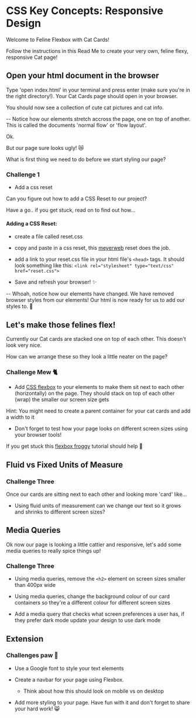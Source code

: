 # CSS Key Concepts: Responsive Design 

Welcome to Feline Flexbox with Cat Cards!

Follow the instructions in this Read Me to create your very own, feline flexy, responsive Cat page!

## Open your html document in the browser

Type 'open index.html' in your terminal and press enter (make sure you're in the right directory!). Your Cat Cards page should open in your browser.

You should now see a collection of cute cat pictures and cat info. 

-- Notice how our elements stretch accross the page, one on top of another. This is called the documents 'normal flow' or 'flow layout'. 

Ok. 

But our page sure looks ugly! 😿

What is first thing we need to do before we start styling our page?

### Challenge 1

- Add a css reset 

Can you figure out how to add a CSS Reset to our project? 

Have a go.. if you get stuck, read on to find out how...


#### Adding a CSS Reset:

- create a file called reset.css
- copy and paste in a css reset, this [meyerweb](https://meyerweb.com/eric/) reset does the job.
- add a link to your reset.css file in your html file's `<head>` tags. It should look something like this:
`<link rel="stylesheet" type="text/css" href="reset.css">`

- Save and refresh your browser! ✨

-- Whoah, notice how our elements have changed. We have removed browser styles from our elements! Our html is now ready for us to add our styles to. 🙌

## Let's make those felines flex! 

Currently our Cat cards are stacked one on top of each other. This doesn't look very nice. 

How can we arrange these so they look a little neater on the page?

### Challenge Mew 🐈

- Add [CSS flexbox](https://css-tricks.com/snippets/css/a-guide-to-flexbox/) to your elements to make them sit next to each other (horizontally) on the page. They should stack on top of each other (wrap) the smaller our screen size gets

Hint: You might need to create a parent container for your cat cards and add a width to it

- Don't forget to test how your page looks on different screen sizes using your browser tools!

If you get stuck this [flexbox froggy](https://flexboxfroggy.com/) tutorial should help 🐸

## Fluid vs Fixed Units of Measure

### Challenge Three

Once our cards are sitting next to each other and looking more 'card' like...

- Using fluid units of measurement can we change our text so it grows and shrinks to different screen sizes?


## Media Queries

Ok now our page is looking a little cattier and responsive, let's add some media queries to really spice things up!

### Challenge Three

- Using media queries, remove the `<h2>` element on screen sizes smaller than 400px wide

- Using media queries, change the background colour of our card containers so they're a different colour for different screen sizes

- Add a media query that checks what screen preferences a user has, if they prefer dark mode update your design to use dark mode


## Extension 

### Challenges paw 🐾

* Use a Google font to style your text elements

* Create a navbar for your page using Flexbox.
    - Think about how this should look on mobile vs on desktop

- Add more styling to your page. Have fun with it and don't forget to share your hard work! 😸


